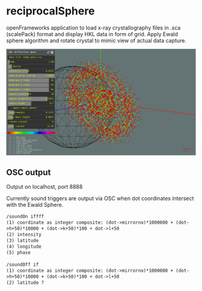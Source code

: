 reciprocalSphere
================

openFrameworks application to load x-ray crystallography files in .sca (scalePack) format and display HKL data in form of grid. Apply Ewald sphere algorithm and rotate crystal to mimic view of actual data capture. 

<p align="center">
	<img src="https://raw.githubusercontent.com/evsc/XRCrystals/master/reciprocalSphere/screenshot.png"/>
</p>



OSC output
---
Output on localhost, port 8888

Currently sound triggers are output via OSC when dot coordinates intersect with the Ewald Sphere. 

	/soundOn iffff
	(1) coordinate as integer composite: (dot->mirrorno)*1000000 + (dot->h+50)*10000 + (dot->k+50)*100 + dot->l+50
	(2) intensity
	(3) latitude
	(4) longitude
	(5) phase

	/soundOff if
	(1) coordinate as integer composite: (dot->mirrorno)*1000000 + (dot->h+50)*10000 + (dot->k+50)*100 + dot->l+50
	(2) latitude ?


